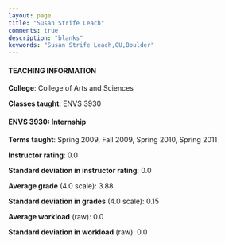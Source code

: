```yaml
---
layout: page
title: "Susan Strife Leach" 
comments: true
description: "blanks"
keywords: "Susan Strife Leach,CU,Boulder"
---
```

<head>
<script src="https://ajax.googleapis.com/ajax/libs/jquery/2.1.3/jquery.min.js"></script>
<script src="https://dl.dropboxusercontent.com/s/pc42nxpaw1ea4o9/highcharts.js?dl=0"></script>
<!-- <script src="../assets/js/highcharts.js"></script> -->
<style type="text/css">@font-face {
	font-family: "Bebas Neue";
	src: url(https://www.filehosting.org/file/details/544349/BebasNeue Regular.otf) format("opentype");
	}
	h1.Bebas { 
		font-family: "Bebas Neue", Verdana, Tahoma;
	}
</style>
</head>
	   
#### TEACHING INFORMATION

**College**: College of Arts and Sciences

**Classes taught**: ENVS 3930

#### ENVS 3930: Internship

**Terms taught**: Spring 2009, Fall 2009, Spring 2010, Spring 2011

**Instructor rating**: 0.0

**Standard deviation in instructor rating**: 0.0

**Average grade** (4.0 scale): 3.88

**Standard deviation in grades** (4.0 scale): 0.15

**Average workload** (raw): 0.0

**Standard deviation in workload** (raw): 0.0

